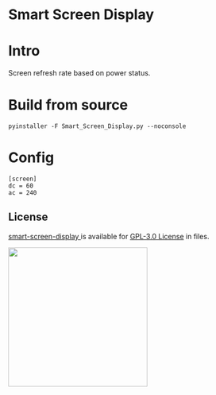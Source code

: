 # Smart Screen Display
# Intro
Screen refresh rate based on power status.
# Build from source
```
pyinstaller -F Smart_Screen_Display.py --noconsole 
```
# Config
```
[screen]
dc = 60
ac = 240
```
## License

[ smart-screen-display
](https://github.com/wqy224491/smart-screen-display) is available for [GPL-3.0 License](https://github.com/wqy224491/smart-screen-display/blob/main/LICENSE) in files.

<img src="https://upload.cc/i1/2023/01/01/0nyLFI.png" width="280">


